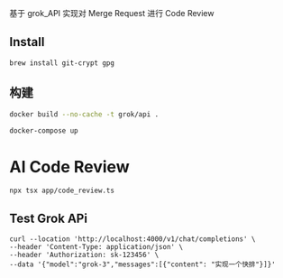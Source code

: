 基于 grok_API 实现对 Merge Request 进行 Code Review

## Install

```
brew install git-crypt gpg

```
## 构建

```bash
docker build --no-cache -t grok/api .

docker-compose up
```

# AI Code Review

```shell
npx tsx app/code_review.ts
```

## Test Grok APi

```
curl --location 'http://localhost:4000/v1/chat/completions' \
--header 'Content-Type: application/json' \
--header 'Authorization: sk-123456' \
--data '{"model":"grok-3","messages":[{"content": "实现一个快排"}]}'
```

